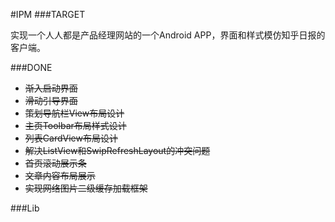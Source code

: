 #IPM
###TARGET

实现一个人人都是产品经理网站的一个Android APP，界面和样式模仿知乎日报的客户端。

###DONE

- ~~渐入启动界面~~
- ~~滑动引导界面~~
- ~~策划导航栏View布局设计~~
- ~~主页Toolbar布局样式设计~~
- ~~列表CardView布局设计~~
- ~~解决ListView和SwipRefreshLayout的冲突问题~~
- ~~首页滚动展示条~~
- ~~文章内容布局展示~~
- ~~实现网络图片二级缓存加载框架~~

###Lib